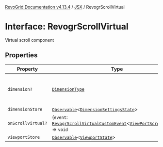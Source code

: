 [RevoGrid Documentation v4.13.4](README.md) / [JSX](Namespace.JSX.md) / RevogrScrollVirtual

# Interface: RevogrScrollVirtual

Virtual scroll component

## Properties

| Property | Type | Description | Defined in |
| ------ | ------ | ------ | ------ |
| `dimension?` | [`DimensionType`](TypeAlias.DimensionType.md) | Scroll dimension (`X` - `rgCol` or `Y` - `rgRow`) | [src/components.d.ts:2243](https://github.com/revolist/revogrid/blob/325e86c31155d90566dec588c08b121b0ae7657a/src/components.d.ts#L2243) |
| `dimensionStore` | [`Observable`](TypeAlias.Observable.md)\<[`DimensionSettingsState`](Interface.DimensionSettingsState.md)\> | Dimensions | [src/components.d.ts:2247](https://github.com/revolist/revogrid/blob/325e86c31155d90566dec588c08b121b0ae7657a/src/components.d.ts#L2247) |
| `onScrollvirtual?` | (`event`: [`RevogrScrollVirtualCustomEvent`](Interface.RevogrScrollVirtualCustomEvent.md)\<[`ViewPortScrollEvent`](TypeAlias.ViewPortScrollEvent.md)\>) => `void` | Scroll event | [src/components.d.ts:2251](https://github.com/revolist/revogrid/blob/325e86c31155d90566dec588c08b121b0ae7657a/src/components.d.ts#L2251) |
| `viewportStore` | [`Observable`](TypeAlias.Observable.md)\<[`ViewportState`](Interface.ViewportState.md)\> | Viewport | [src/components.d.ts:2255](https://github.com/revolist/revogrid/blob/325e86c31155d90566dec588c08b121b0ae7657a/src/components.d.ts#L2255) |
